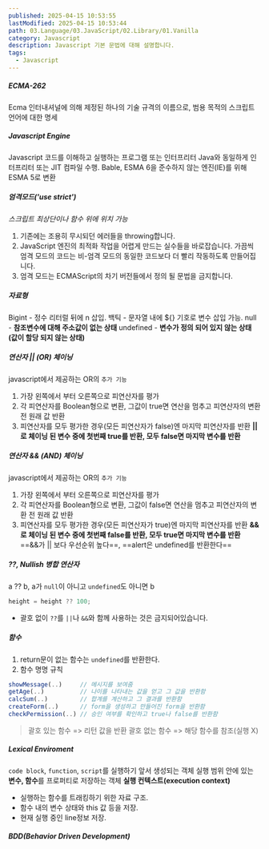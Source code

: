 ```yaml
---
published: 2025-04-15 10:53:55
lastModified: 2025-04-15 10:53:44
path: 03.Language/03.JavaScript/02.Library/01.Vanilla
category: Javascript
description: Javascript 기본 문법에 대해 설명합니다.
tags:
  - Javascript
---
```

##### ECMA-262
Ecma 인터내셔널에 의해 제정된 하나의 기술 규격의 이름으로, 범용 목적의 스크립트 언어에 대한 명세
##### Javascript Engine
Javascript 코드를 이해하고 실행하는 프로그램 또는 인터프리터
	Java와 동일하게 인터프리터 또는 JIT 컴파일 수행.
	Bable, ESMA 6을 준수하지 않는 엔진(IE)를 위해 ESMA 5로 변환
##### 엄격모드('use strict')
*스크립트 최상단이나 함수 위에 위치 가능*
1. 기존에는 조용히 무시되던 에러들을 throwing합니다.
2. JavaScript 엔진의 최적화 작업을 어렵게 만드는 실수들을 바로잡습니다. 가끔씩 엄격 모드의 코드는 비-엄격 모드의 동일한 코드보다 더 빨리 작동하도록 만들어집니다.
3. 엄격 모드는 ECMAScript의 차기 버전들에서 정의 될 문법을 금지합니다.
##### 자료형
Bigint - 정수 리터럴 뒤에 n 삽입.
백틱 - 문자열 내에 ${} 기호로 변수 삽입 가능.
null - **참조변수에 대해 주소값이 없는 상태**
undefined - **변수가 정의 되어 있지 않는 상태(값이 할당 되지 않는 상태)**
##### 연산자 || (OR) 체이닝
javascript에서 제공하는 OR의 `추가 기능`
1. 가장 왼쪽에서 부터 오른쪽으로 피연산자를 평가
2. 각 피연산자를 Boolean형으로 변환, 그값이 true면 연산을 멈추고 피연산자의 변환 전 원래 값 반환
3. 피연산자를 모두 평가한 경우(모든 피연산자가 false)엔 마지막 피연산자를 반환
**||로 체이닝 된 변수 중에 첫번째 true를 반환, 모두 false면 마지막 변수를 반환**
##### 연산자 && (AND) 체이닝
javascript에서 제공하는 OR의 `추가 기능`
1. 가장 왼쪽에서 부터 오른쪽으로 피연산자를 평가
2. 각 피연산자를 Boolean형으로 변환, 그값이 false면 연산을 멈추고 피연산자의 변환 전 원래 값 반환
3. 피연산자를 모두 평가한 경우(모든 피연산자가 true)엔 마지막 피연산자를 반환
**&&로 체이닝 된 변수 중에 첫번째 false를 반환, 모두 true면 마지막 변수를 반환**
==&&가 || 보다 우선순위 높다==, ==alert은 undefined를 반환한다==
##### ??, Nullish 병합 연산자
a ?? b, a가 `null`이 아니고 `undefined`도 아니면 b
```javascript
height = height ?? 100;
```
- 괄호 없이 `??`를 `||`나 `&&`와 함께 사용하는 것은 금지되어있습니다.
##### 함수
1. return문이 없는 함수는 `undefined`를 반환한다.
2. 함수 명명 규칙
```javascript
showMessage(..)     // 메시지를 보여줌
getAge(..)          // 나이를 나타내는 값을 얻고 그 값을 반환함
calcSum(..)         // 합계를 계산하고 그 결과를 반환함
createForm(..)      // form을 생성하고 만들어진 form을 반환함
checkPermission(..) // 승인 여부를 확인하고 true나 false를 반환함
```
> 괄호 있는 함수 => 리턴 값을 반환
> 괄호 없는 함수 => 해당 함수를 참조(실행 X)
##### Lexical Enviroment
`code block`, `function`, `script`를 실행하기 앞서 생성되는 객체 실행 범위 안에 있는 **변수, 함수**를 프로퍼티로 저장하는 객체
**실행 컨텍스트(execution context)**
- 실행하는 함수를 트래킹하기 위한 자료 구조.
- 함수 내의 변수 상태와 this 값 등을 저장.
- 현재 실행 중인 line정보 저장.

##### BDD(Behavior Driven Development)
